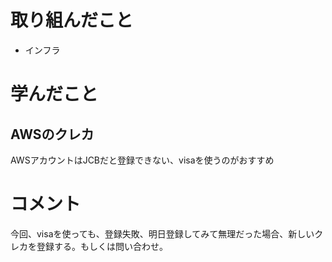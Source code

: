 # 取り組んだこと
- インフラ

# 学んだこと
## AWSのクレカ
AWSアカウントはJCBだと登録できない、visaを使うのがおすすめ


# コメント
今回、visaを使っても、登録失敗、明日登録してみて無理だった場合、新しいクレカを登録する。もしくは問い合わせ。
